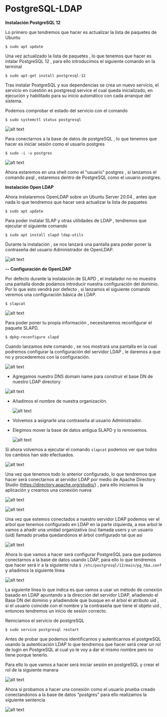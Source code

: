 # PostgreSQL-LDAP



**Instalación PostgreSQL 12**

Lo primero que tendremos que hacer es actualizar la lista de paquetes de Ubuntu 
  
  `$ sudo apt update`
  

Una vez actualizado la lista de paquetes , lo que tenemos que hacer es intalar PostgreSQL 12 , para ello introducimos el siguiente comando en la terminal 
  
  `$ sudo apt-get install postgresql-12`
  
Tras instalar PostgreSQL y sus dependencias se crea un nuevo servicio, el          servicio en cuestión es postgresql.service el cual queda inicializado, en          ejecución y habilitado para su inicio automático con cada arranque del            sistema.
  
Podemos comprobar el estado del servicio con el comando 
  
  `$ sudo systemctl status postgresql`
  
![alt text](https://github.com/pablotose/PostgreSQL-LDAP/blob/master/service_postgresql.png)

  
Para conectarnos a la base de datos de postgreSQL , lo que tenemos que hacer     es iniciar sesión como el usuario postgres
  
  `$ sudo -i -u postgres`
  
  ![alt text](https://github.com/pablotose/PostgreSQL-LDAP/blob/master/psql.png)
  
Ahora estaremos en una shell como el "usuario" postgres , si lanzamos el         comando psql , estaremos dentro de PostgreSQL como el usuario postgres.
    

**Instalación Open LDAP**

Ahora instalaremos OpenLDAP sobre un Ubuntu Server 20.04 , antes que nada lo que tendremos que hacer será actualizar la lista de paquetes 

  `$ sudo apt update`

Para poder instalar SLAP y otras utilidades de LDAP , tendremos que ejecutar el siguiente comando 

  `$ sudo apt install slapd ldap-utils` 

Durante la instalación , se nos lanzará una pantalla para poder poner la contraseña del usuario Administrador de OpenLDAP.

  ![alt text](https://github.com/pablotose/PostgreSQL-LDAP/blob/master/install_slapd.png)


**-- Configuración de OpenLDAP**

Por defecto durante la instalación de SLAPD , el instalador no no muestra una pantalla donde podamos introducir nuestra configuración del dominio. Por lo que esto vendrá por defecto , si lanzamos el siguiente comando veremos una configuración básica de LDAP.

  `$ slapcat`

  ![alt text](https://github.com/pablotose/PostgreSQL-LDAP/blob/master/slapcat.png)


Para poder poner tu propia información , necesitaremos reconfigurar el paquete SLAPD.

  `$ dpkg-reconfigure slapd`

Cuando lanzamos este comando , se nos mostrará una pantalla en la cual podremos configurar la configuración del servidor LDAP , le daremos a que no y procederemos con la configuración.

 
 ![alt text](https://github.com/pablotose/PostgreSQL-LDAP/blob/master/reconfigure_slapd.png)


  - Agregamos nuestro DNS domain name para construir el base DN de nuestro LDAP directory

  ![alt text](https://github.com/pablotose/PostgreSQL-LDAP/blob/master/dns.png)


  - Añadimos el nombre de nuestra organización.
  
    ![alt text](https://github.com/pablotose/PostgreSQL-LDAP/blob/master/organization_name.png)

  
  - Volvemos a asignarle una contraseña al usuario Administrador.
  
  
  - Elegimos mover la base de datos antigua SLAPD y lo removemos.
  
    ![alt text](https://github.com/pablotose/PostgreSQL-LDAP/blob/master/old_database.png)

  
Si ahora volvemos a ejecutar el comando `slapcat` podemos ver que todos los cambios han sido efectuados.

  ![alt text](https://github.com/pablotose/PostgreSQL-LDAP/blob/master/slapcat_2.png)
  
  
  Una vez que tenemos todo lo anterior configurado, lo que tendremos que hacer será conectarnos al servidor LDAP por medio de Apache Directory Studio (https://directory.apache.org/studio/) , para ello iniciamos la aplicación y creamos una conexión nueva 
  
  ![alt text](https://github.com/pablotose/PostgreSQL-LDAP/blob/master/conexion_1_ldap.png)
  
  ![alt text](https://github.com/pablotose/PostgreSQL-LDAP/blob/master/conexion_2.png)
  
  Una vez que estemos conectados a nuestro servidor LDAP podemos ver el arbol que tenemos configurado en LDAP en la parte izquierda, a ese arbol le vamos a añadir una unidad organizativa (ou) llamada users y un usuario (uid) llamado prueba quedandonos el árbol configurado tal que así 
  
![alt text](https://github.com/pablotose/PostgreSQL-LDAP/blob/master/apache_directory.png)

Ahora lo que vamos a hacer será configurar PostgreSQL para que podamos conectarnos a la base de datos usando LDAP, para ello lo que tendremos que hacer será ir a la siguiente ruta `$ /etc/postgresql/12/main/pg_hba.conf` y añadimos la siguiente línea

![alt text](https://github.com/pablotose/PostgreSQL-LDAP/blob/master/pg_hba.png)

La siguiente linea lo que indica es que vamos a usar un método de conexión basado en LDAP apuntando a la dirección del servidor LDAP, añadiendo el Base DN del dominio y añadiendole que busque en el árbol el atributo uid , si el usuario coincide con el nombre y la contraseña que tiene el objeto uid , entonces tendremos un inicio de sesión correcto.

Reiniciamos el servicio de postgreSQL

`$ sudo service postgresql restart`

Antes de probar que podemos identificarnos y autenticarnos el postgreSQL usando la autenticación LDAP lo que tendremos que hacer será crear un rol de login en PostgreSQL al cual yo le voy a dar el mismo nombre pero no tiene porque tenerlo.

Para ello lo que vamos a hacer será iniciar sesión en postgreSQL y crear el rol de la siguiente manera 


![alt text](https://github.com/pablotose/PostgreSQL-LDAP/blob/master/role.png)

Ahora si probamos a hacer una conexión como el usuario prueba creado conectandonos a la base de datos "postgres" para ello realizamos la siguiente sentencia 

![alt text](https://github.com/pablotose/PostgreSQL-LDAP/blob/master/inicio_correcto.png)
